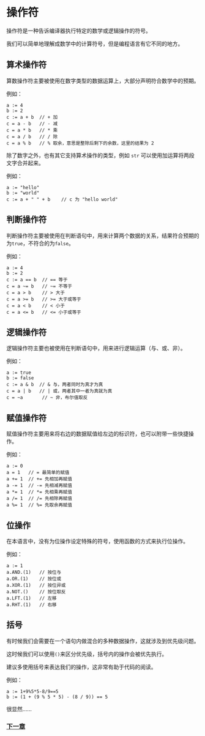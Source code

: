 # 操作符
操作符是一种告诉编译器执行特定的数学或逻辑操作的符号。

我们可以简单地理解成数学中的计算符号，但是编程语言有它不同的地方。

## 算术操作符
算数操作符主要被使用在数字类型的数据运算上，大部分声明符合数学中的预期。

例如：
```
a := 4
b := 2
c := a + b  // + 加
c = a - b   // - 减
c = a * b   // * 乘
c = a / b   // / 除
c = a % b   // % 取余，意思是整除后剩下的余数，这里的结果为 2 
```
除了数字之外，也有其它支持算术操作的类型，例如 `str` 可以使用加运算将两段文字合并起来。

例如：
```
a := "hello"
b := "world"
c := a + " " + b    // c 为 "hello world"
```
## 判断操作符
判断操作符主要被使用在判断语句中，用来计算两个数据的关系，结果符合预期的为`true`，不符合的为`false`。

例如：
```
a := 4
b := 2
c := a == b  // == 等于
c = a ~= b   // ~= 不等于
c = a > b    // > 大于
c = a >= b   // >= 大于或等于
c = a < b    // < 小于
c = a <= b   // <= 小于或等于
```
## 逻辑操作符
逻辑操作符主要也被使用在判断语句中，用来进行逻辑运算（与、或、非）。

例如：
```
a := true
b := false
c := a & b  // & 与，两者同时为真才为真
c = a | b   // | 或，两者其中一者为真就为真
c = ~a       // ~ 非，布尔值取反
```
## 赋值操作符
赋值操作符主要用来将右边的数据赋值给左边的标识符，也可以附带一些快捷操作。

例如：
```
a := 0
a = 1   // = 最简单的赋值
a += 1  // += 先相加再赋值
a -= 1  // -= 先相减再赋值
a *= 1  // *= 先相乘再赋值
a /= 1  // /= 先相除再赋值 
a %= 1  // %= 先取余再赋值
```
## 位操作
在本语言中，没有为位操作设定特殊的符号，使用函数的方式来执行位操作。

例如：
```
a := 1
a.AND.(1)   // 按位与
a.OR.(1)    // 按位或
a.XOR.(1)   // 按位异或
a.NOT.()    // 按位取反
a.LFT.(1)   // 左移
a.RHT.(1)   // 右移
```
## 括号
有时候我们会需要在一个语句内做混合的多种数据操作，这就涉及到优先级问题。

这时候我们可以使用`()`来区分优先级，括号内的操作会被优先执行。

建议多使用括号来表达我们的操作，这非常有助于代码的阅读。

例如：
```
a := 1+9%5*5-8/9==5
b := (1 + (9 % 5 * 5) - (8 / 9)) == 5
```
很显然……

### [下一章](集合类型.md)